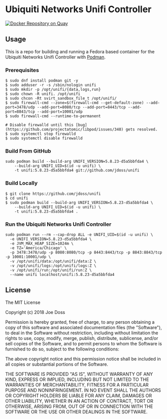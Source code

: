 # Ubiquiti Networks Unifi Controller

[![Docker Repository on Quay](https://quay.io/repository/jdoss/unifi/status "Docker Repository on Quay")](https://quay.io/repository/jdoss/unifi)

## Usage

This is a repo for building and running a Fedora based container for the Ubiquiti Networks Unifi Controller with [Podman](https://github.com/projectatomic/libpod).

### Prerequisites 

```
$ sudo dnf install podman git -y
$ sudo adduser -r -s /sbin/nologin unifi 
$ sudo mkdir -p /opt/unifi/{data,logs,run}
$ sudo chown -R unifi. /opt/unifi
$ sudo chcon -Rt svirt_sandbox_file_t /opt/unifi/
$ sudo firewall-cmd --zone=$(firewall-cmd --get-default-zone) --add-port=3478/udp --add-port=8080/tcp --add-port=8443/tcp --add-port=8843/tcp --add-port=10001/udp
$ sudo firewall-cmd --runtime-to-permanent

# Disable firewalld until this [bug](https://github.com/projectatomic/libpod/issues/348) gets resolved.
$ sudo systemctl stop firewalld
$ sudo systemctl disable firewalld
```

### Build From GitHub

```
sudo podman build --build-arg UNIFI_VERSION=5.8.23-d5a5bbfda4 \
    --build-arg UNIFI_UID=$(id -u unifi) \
    -t unifi:5.8.23-d5a5bbfda4 git://github.com/jdoss/unifi
```

### Build Locally

```
$ git clone https://github.com/jdoss/unifi
$ cd unifi
$ sudo podman build --build-arg UNIFI_VERSION=5.8.23-d5a5bbfda4 \
    --build-arg UNIFI_UID=$(id -u unifi) \
    -t unifi:5.8.23-d5a5bbfda4 .
```

### Run the Ubiquiti Networks Unifi Controller

```
sudo podman run --rm --cap-drop ALL -e UNIFI_UID=$(id -u unifi) \
  -e UNIFI_VERSION=5.8.23-d5a5bbfda4 \
  -e JVM_MAX_HEAP_SIZE=1024m \
  -e TZ='America/Chicago' \
  -p 3478:3478/udp -p 8080:8080/tcp -p 8443:8443/tcp -p 8843:8843/tcp -p 10001:10001/udp \
  -v /opt/unifi/data:/opt/unifi/data:Z \
  -v /opt/unifi/logs:/opt/unifi/logs:Z \
  -v /opt/unifi/run:/opt/unifi/run:Z \
  --name unifi localhost/unifi:5.8.23-d5a5bbfda4
```

## License

The MIT License

Copyright (c) 2018 Joe Doss

Permission is hereby granted, free of charge, to any person obtaining a copy
of this software and associated documentation files (the "Software"), to deal
in the Software without restriction, including without limitation the rights
to use, copy, modify, merge, publish, distribute, sublicense, and/or sell
copies of the Software, and to permit persons to whom the Software is
furnished to do so, subject to the following conditions:

The above copyright notice and this permission notice shall be included in
all copies or substantial portions of the Software.

THE SOFTWARE IS PROVIDED "AS IS", WITHOUT WARRANTY OF ANY KIND, EXPRESS OR
IMPLIED, INCLUDING BUT NOT LIMITED TO THE WARRANTIES OF MERCHANTABILITY,
FITNESS FOR A PARTICULAR PURPOSE AND NONINFRINGEMENT. IN NO EVENT SHALL THE
AUTHORS OR COPYRIGHT HOLDERS BE LIABLE FOR ANY CLAIM, DAMAGES OR OTHER
LIABILITY, WHETHER IN AN ACTION OF CONTRACT, TORT OR OTHERWISE, ARISING FROM,
OUT OF OR IN CONNECTION WITH THE SOFTWARE OR THE USE OR OTHER DEALINGS IN
THE SOFTWARE.
